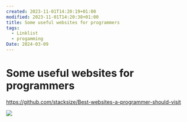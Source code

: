 ```yaml
---
created: 2023-11-01T14:20:19+01:00
modified: 2023-11-01T14:20:38+01:00
title: Some useful websites for programmers
tags:
  - Linklist
  - progamming
Date: 2024-03-09
---
```


# Some useful websites for programmers

<https://github.com/stacksize/Best-websites-a-programmer-should-visit>


![](../_asset/2023-11-01_websitesforprogrammers_image_1.png)